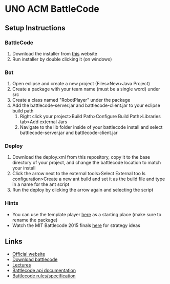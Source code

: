 # UNO ACM BattleCode

## Setup Instructions
### BattleCode
1. Download the installer from [this](http://www.battlecode.org/contestants/releases/) website
2.  Run installer by double clicking it (on windows)

### Bot
1. Open eclipse and create a new project (Files>New>Java Project)
1. Create a package with your team name (must be a single word) under src
1. Create a class named "RobotPlayer" under the package
1. Add the battlecode-server.jar and battlecode-client.jar to your eclipse build path
    1. Right click your project>Build Path>Configure Build Path>Libraries tab>Add external Jars
    1. Navigate to the lib folder inside of your battlecode install and select battlecode-server.jar and battlecode-client.jar

### Deploy 
1. Download the deploy.xml from this repository, copy it to the base directory of your project, and change the battlecode location to match your install
1. Click the arrow next to the external tools>Select External too ls configuration>Create a new ant build 
 and set it as the build file and type in a name  for the ant script
1. Run the deploy by clicking the arrow again and selecting the script



### Hints
* You can use the template player [here](http://s3.amazonaws.com/battlecode-releases-2015/lectures/TemplateRobotPlayer.java) as a starting place (make sure to rename the package)
* Watch the MIT Battlecode 2015 finals [here](http://video.mit.edu/watch/battlecode-2015-final-tournament-29659/) for strategy ideas

## Links
* [Official website](http://www.battlecode.org)
* [Download battlecode](http://www.battlecode.org/contestants/releases/)
* [Lectures](http://www.battlecode.org/contestants/lectures/)
* [Battlecode api documentation](http://s3.amazonaws.com/battlecode-releases-2015/javadoc/index.html)
* [Battlecode rules/specification](https://github.com/battlecode/battlecode-server/blob/2015-1.2.3/specs.md)